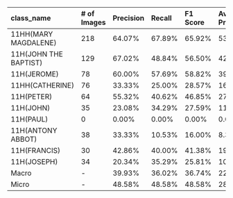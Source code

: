 | class_name            | # of Images   | Precision   | Recall   | F1 Score   | Average Precision   |
|:----------------------|:--------------|:------------|:---------|:-----------|:--------------------|
| 11HH(MARY MAGDALENE)  | 218           | 64.07%      | 67.89%   | 65.92%     | 53.47%              |
| 11H(JOHN THE BAPTIST) | 129           | 67.02%      | 48.84%   | 56.50%     | 42.13%              |
| 11H(JEROME)           | 78            | 60.00%      | 57.69%   | 58.82%     | 39.32%              |
| 11HH(CATHERINE)       | 76            | 33.33%      | 25.00%   | 28.57%     | 16.45%              |
| 11H(PETER)            | 64            | 55.32%      | 40.62%   | 46.85%     | 27.89%              |
| 11H(JOHN)             | 35            | 23.08%      | 34.29%   | 27.59%     | 11.19%              |
| 11H(PAUL)             | 0             | 0.00%       | 0.00%    | 0.00%      | 0.00%               |
| 11H(ANTONY ABBOT)     | 38            | 33.33%      | 10.53%   | 16.00%     | 8.35%               |
| 11H(FRANCIS)          | 30            | 42.86%      | 40.00%   | 41.38%     | 19.71%              |
| 11H(JOSEPH)           | 34            | 20.34%      | 35.29%   | 25.81%     | 10.31%              |
| Macro                 | -             | 39.93%      | 36.02%   | 36.74%     | 22.88%              |
| Micro                 | -             | 48.58%      | 48.58%   | 48.58%     | 28.74%              |